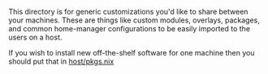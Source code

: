 This directory is for generic customizations you'd like to share between your
machines. These are things like custom modules, overlays, packages, and common
home-manager configurations to be easily imported to the users on a host.

If you wish to install new off-the-shelf software for one machine then
you should put that in [host/pkgs.nix](../host/pkgs.nix)
